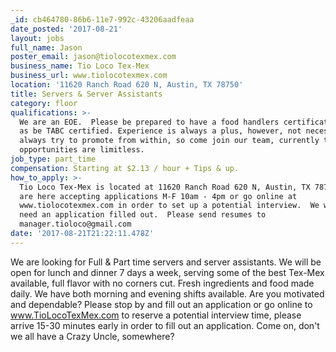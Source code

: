 ```yaml
---
_id: cb464780-86b6-11e7-992c-43206aadfeaa
date_posted: '2017-08-21'
layout: jobs
full_name: Jason
poster_email: jason@tiolocotexmex.com
business_name: Tio Loco Tex-Mex
business_url: www.tiolocotexmex.com
location: '11620 Ranch Road 620 N, Austin, TX 78750'
title: Servers & Server Assistants
category: floor
qualifications: >-
  We are an EOE.  Please be prepared to have a food handlers certificate as well
  as be TABC certified. Experience is always a plus, however, not necessary.  We
  always try to promote from within, so come join our team, currently the
  opportunities are limitless.
job_type: part_time
compensation: Starting at $2.13 / hour + Tips & up.
how_to_apply: >-
  Tio Loco Tex-Mex is located at 11620 Ranch Road 620 N, Austin, TX 78750.  We
  are here accepting applications M-F 10am - 4pm or go online at
  www.tiolocotexmex.com in order to set up a potential interview.  We will still
  need an application filled out.  Please send resumes to
  manager.tioloco@gmail.com
date: '2017-08-21T21:22:11.478Z'
---
```

We are looking for Full & Part time servers and server assistants.  We will be open for lunch and dinner 7 days a week, serving some of the best Tex-Mex available, full flavor with no corners cut.  Fresh ingredients and food made daily. We have both morning and evening shifts available.  Are you motivated and dependable?  Please stop by and fill out an application or go online to www.TioLocoTexMex.com to reserve a potential interview time, please arrive 15-30 minutes early in order to fill out an application.  Come on, don't we all have a Crazy Uncle, somewhere?
